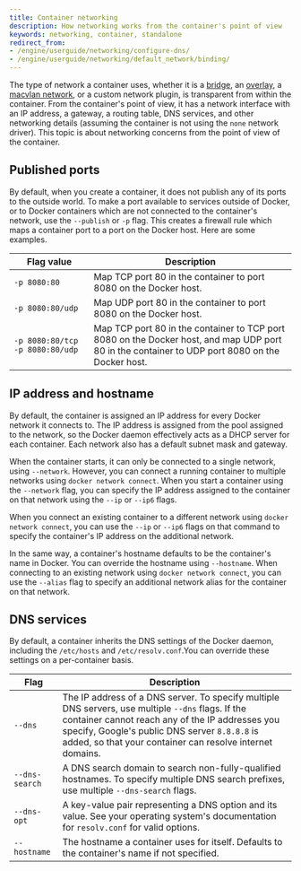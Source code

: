 ```yaml
---
title: Container networking
description: How networking works from the container's point of view
keywords: networking, container, standalone
redirect_from:
- /engine/userguide/networking/configure-dns/
- /engine/userguide/networking/default_network/binding/
---
```


The type of network a container uses, whether it is a [bridge](bridges.md), an
[overlay](overlay.md), a [macvlan network](macvlan.md), or a custom network
plugin, is transparent from within the container. From the container's point of
view, it has a network interface with an IP address, a gateway, a routing table,
DNS services, and other networking details (assuming the container is not using
the `none` network driver). This topic is about networking concerns from the
point of view of the container.

## Published ports

By default, when you create a container, it does not publish any of its ports
to the outside world. To make a port available to services outside of Docker, or
to Docker containers which are not connected to the container's network, use the
`--publish` or `-p` flag. This creates a firewall rule which maps a container
port to a port on the Docker host. Here are some examples.

| Flag value                      | Description                                                                                                                                     |
|---------------------------------|-------------------------------------------------------------------------------------------------------------------------------------------------|
| `-p 8080:80`                    | Map TCP port 80 in the container to port 8080 on the Docker host.                                                                               |
| `-p 8080:80/udp`                | Map UDP port 80 in the container to port 8080 on the Docker host.                                                                               |
| `-p 8080:80/tcp -p 8080:80/udp` | Map TCP port 80 in the container to TCP port 8080 on the Docker host, and map UDP port 80 in the container to UDP port 8080 on the Docker host. |

## IP address and hostname

By default, the container is assigned an IP address for every Docker network it
connects to. The IP address is assigned from the pool assigned to
the network, so the Docker daemon effectively acts as a DHCP server for each
container. Each network also has a default subnet mask and gateway.

When the container starts, it can only be connected to a single network, using
`--network`. However, you can connect a running container to multiple
networks using `docker network connect`. When you start a container using the
`--network` flag, you can specify the IP address assigned to the container on
that network using the `--ip` or `--ip6` flags.

When you connect an existing container to a different network using
`docker network connect`, you can use the `--ip` or `--ip6` flags on that
command to specify the container's IP address on the additional network.

In the same way, a container's hostname defaults to be the container's name in
Docker. You can override the hostname using `--hostname`. When connecting to an
existing network using `docker network connect`, you can use the `--alias`
flag to specify an additional network alias for the container on that network.

## DNS services

By default, a container inherits the DNS settings of the Docker daemon,
including the `/etc/hosts` and `/etc/resolv.conf`.You can override these
settings on a per-container basis.

| Flag           | Description                                                                                                                                                                                                                                                         |
|----------------|---------------------------------------------------------------------------------------------------------------------------------------------------------------------------------------------------------------------------------------------------------------------|
| `--dns`        | The IP address of a DNS server. To specify multiple DNS servers, use multiple `--dns` flags. If the container cannot reach any of the IP addresses you specify, Google's public DNS server `8.8.8.8` is added, so that your container can resolve internet domains. |
| `--dns-search` | A DNS search domain to search non-fully-qualified hostnames. To specify multiple DNS search prefixes, use multiple `--dns-search` flags.                                                                                                                            |
| `--dns-opt`    | A key-value pair representing a DNS option and its value. See your operating system's documentation for `resolv.conf` for valid options.                                                                                                                            |
| `--hostname`   | The hostname a container uses for itself. Defaults to the container's name if not specified.                                                                                                                                                                        |
